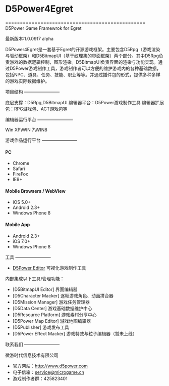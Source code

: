 # D5Power4Egret
================================================
D5Power Game Framewrok for Egret

最新版本:1.0.0917 alpha

D5Power4Egret是一套基于Egret的开源游戏框架。主要包含D5Rpg（游戏渲染与驱动框架）和D5BitmapUI（基于纹理集的界面框架）两个部分。其中D5Rpg负责游戏的数据逻辑控制，图形渲染。D5BitmapUI负责界面的渲染与功能实现。通过D5Power游戏制作工具，游戏制作者可以方便的维护游戏内的各种基础数据，包括NPC、道具、任务、技能、职业等等。并通过插件包的形式，提供多种多样的游戏实际数据维护。

项目结构
————————

底层支撑：D5Rpg,D5BitmapUI
编辑器平台：D5Power游戏制作工具
编辑器扩展包：RPG游戏包、ACT游戏包等

编辑器运行平台
————————

Win XP\WIN 7\WIN8


游戏作品运行平台
————————

#### PC
* Chrome
* Safari
* FireFox
* IE9+

#### Mobile Browsers / WebView
* iOS 5.0+
* Android 2.3+
* Windows Phone 8

#### Mobile App
* Android 2.3+
* iOS 7.0+
* Windows Phone 8

工具
————————
* [D5Power Editor](http://www.d5power.com/download/D5Power4Egret.exe) 可视化游戏制作工具

内部集成以下工具/管理功能：
* [D5BitmapUI Editor] 界面编辑器
* [D5Character Macker] 逐帧游戏角色、动画拼合器
* [D5Mission Manager] 游戏任务管理器
* [D5Data Center] 游戏基础数据维护中心
* [D5Resource Platform] 游戏素材分享中心
* [D5Power Map Editor] 游戏地图编辑器
* [D5Publisher] 游戏发布工具
* [D5Power Effect Macker] 游戏特效与粒子编辑器（暂未上线）

联系我们
————————

微游时代信息技术有限公司

* 官方网站：http://www.d5power.com
* 电子信箱：service@microgame.cn
* 游戏制作者群：425823401

